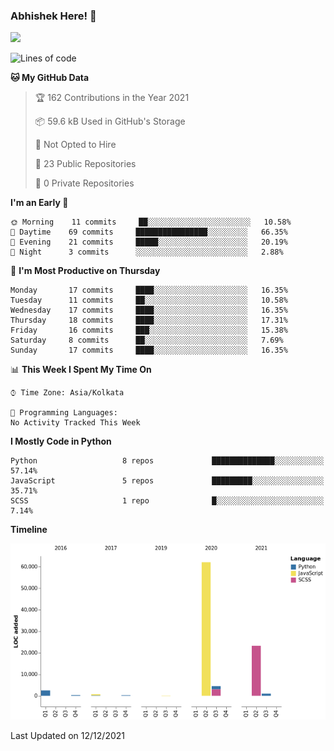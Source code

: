 ### Abhishek Here! 👋
![](https://komarev.com/ghpvc/?username=5parkp1ug&color=green)

<!--
**5parkp1ug/5parkp1ug** is a ✨ _special_ ✨ repository because its `README.md` (this file) appears on your GitHub profile.

Here are some ideas to get you started:

- 🔭 I’m currently working on ...
- 🌱 I’m currently learning ...
- 👯 I’m looking to collaborate on ...
- 🤔 I’m looking for help with ...
- 💬 Ask me about ...
- 📫 How to reach me: ...
- 😄 Pronouns: ...
- ⚡ Fun fact: ...
-->

<!--START_SECTION:waka-->
![Lines of code](https://img.shields.io/badge/From%20Hello%20World%20I%27ve%20Written-95%20Thousand%20lines%20of%20code-blue)

**🐱 My GitHub Data** 

> 🏆 162 Contributions in the Year 2021
 > 
> 📦 59.6 kB Used in GitHub's Storage 
 > 
> 🚫 Not Opted to Hire
 > 
> 📜 23 Public Repositories 
 > 
> 🔑 0 Private Repositories  
 > 
**I'm an Early 🐤** 

```text
🌞 Morning    11 commits     ██░░░░░░░░░░░░░░░░░░░░░░░   10.58% 
🌆 Daytime    69 commits     ████████████████░░░░░░░░░   66.35% 
🌃 Evening    21 commits     █████░░░░░░░░░░░░░░░░░░░░   20.19% 
🌙 Night      3 commits      ░░░░░░░░░░░░░░░░░░░░░░░░░   2.88%

```
📅 **I'm Most Productive on Thursday** 

```text
Monday       17 commits     ████░░░░░░░░░░░░░░░░░░░░░   16.35% 
Tuesday      11 commits     ██░░░░░░░░░░░░░░░░░░░░░░░   10.58% 
Wednesday    17 commits     ████░░░░░░░░░░░░░░░░░░░░░   16.35% 
Thursday     18 commits     ████░░░░░░░░░░░░░░░░░░░░░   17.31% 
Friday       16 commits     ███░░░░░░░░░░░░░░░░░░░░░░   15.38% 
Saturday     8 commits      ██░░░░░░░░░░░░░░░░░░░░░░░   7.69% 
Sunday       17 commits     ████░░░░░░░░░░░░░░░░░░░░░   16.35%

```


📊 **This Week I Spent My Time On** 

```text
⌚︎ Time Zone: Asia/Kolkata

💬 Programming Languages: 
No Activity Tracked This Week

```

**I Mostly Code in Python** 

```text
Python                   8 repos             ██████████████░░░░░░░░░░░   57.14% 
JavaScript               5 repos             █████████░░░░░░░░░░░░░░░░   35.71% 
SCSS                     1 repo              █░░░░░░░░░░░░░░░░░░░░░░░░   7.14%

```


**Timeline**

![Chart not found](https://raw.githubusercontent.com/5parkp1ug/5parkp1ug/master/charts/bar_graph.png) 


 Last Updated on 12/12/2021
<!--END_SECTION:waka-->
